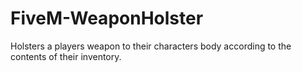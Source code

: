 # FiveM-WeaponHolster
Holsters a players weapon to their characters body according to the contents of their inventory.
